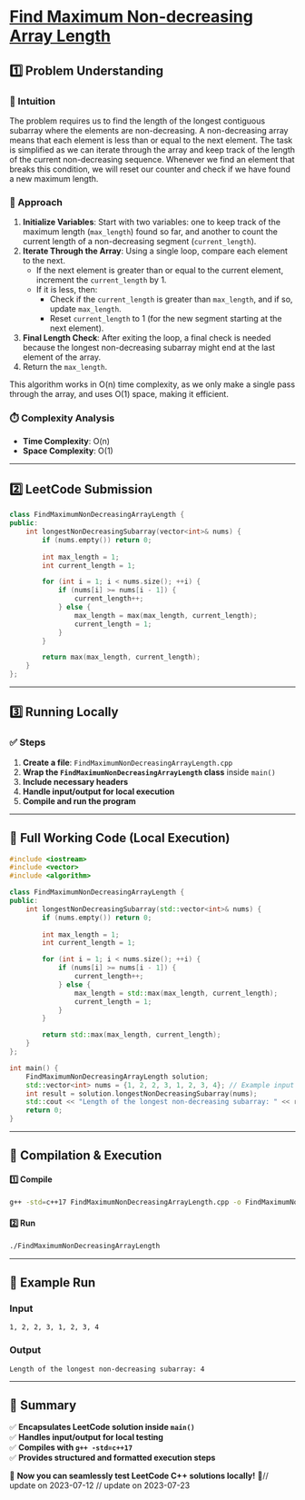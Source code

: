 # **[Find Maximum Non-decreasing Array Length](https://leetcode.com/problems/find-maximum-non-decreasing-array-length/description/)**  

## **1️⃣ Problem Understanding**  
### **📌 Intuition**  
The problem requires us to find the length of the longest contiguous subarray where the elements are non-decreasing. A non-decreasing array means that each element is less than or equal to the next element. The task is simplified as we can iterate through the array and keep track of the length of the current non-decreasing sequence. Whenever we find an element that breaks this condition, we will reset our counter and check if we have found a new maximum length.

### **🚀 Approach**  
1. **Initialize Variables**: Start with two variables: one to keep track of the maximum length (`max_length`) found so far, and another to count the current length of a non-decreasing segment (`current_length`).
2. **Iterate Through the Array**: Using a single loop, compare each element to the next.
   - If the next element is greater than or equal to the current element, increment the `current_length` by 1.
   - If it is less, then:
     - Check if the `current_length` is greater than `max_length`, and if so, update `max_length`.
     - Reset `current_length` to 1 (for the new segment starting at the next element).
3. **Final Length Check**: After exiting the loop, a final check is needed because the longest non-decreasing subarray might end at the last element of the array.
4. Return the `max_length`.

This algorithm works in O(n) time complexity, as we only make a single pass through the array, and uses O(1) space, making it efficient.

### **⏱️ Complexity Analysis**  
- **Time Complexity**: O(n)  
- **Space Complexity**: O(1)  

---  

## **2️⃣ LeetCode Submission**  
```cpp
class FindMaximumNonDecreasingArrayLength {
public:
    int longestNonDecreasingSubarray(vector<int>& nums) {
        if (nums.empty()) return 0;
        
        int max_length = 1;
        int current_length = 1;

        for (int i = 1; i < nums.size(); ++i) {
            if (nums[i] >= nums[i - 1]) {
                current_length++;
            } else {
                max_length = max(max_length, current_length);
                current_length = 1;
            }
        }

        return max(max_length, current_length);
    }
};
```  

---  

## **3️⃣ Running Locally**  
### **✅ Steps**  
1. **Create a file**: `FindMaximumNonDecreasingArrayLength.cpp`  
2. **Wrap the `FindMaximumNonDecreasingArrayLength` class** inside `main()`  
3. **Include necessary headers**  
4. **Handle input/output for local execution**  
5. **Compile and run the program**  

---  

## **📝 Full Working Code (Local Execution)**  
```cpp
#include <iostream>
#include <vector>
#include <algorithm>

class FindMaximumNonDecreasingArrayLength {
public:
    int longestNonDecreasingSubarray(std::vector<int>& nums) {
        if (nums.empty()) return 0;
        
        int max_length = 1;
        int current_length = 1;

        for (int i = 1; i < nums.size(); ++i) {
            if (nums[i] >= nums[i - 1]) {
                current_length++;
            } else {
                max_length = std::max(max_length, current_length);
                current_length = 1;
            }
        }

        return std::max(max_length, current_length);
    }
};

int main() {
    FindMaximumNonDecreasingArrayLength solution;
    std::vector<int> nums = {1, 2, 2, 3, 1, 2, 3, 4}; // Example input
    int result = solution.longestNonDecreasingSubarray(nums);
    std::cout << "Length of the longest non-decreasing subarray: " << result << std::endl;
    return 0;
}
```  

---  

## **🔧 Compilation & Execution**  
#### **1️⃣ Compile**  
```bash
g++ -std=c++17 FindMaximumNonDecreasingArrayLength.cpp -o FindMaximumNonDecreasingArrayLength
```  

#### **2️⃣ Run**  
```bash
./FindMaximumNonDecreasingArrayLength
```  

---  

## **🎯 Example Run**  
### **Input**  
```
1, 2, 2, 3, 1, 2, 3, 4
```  
### **Output**  
```
Length of the longest non-decreasing subarray: 4
```  

---  

## **📌 Summary**  
✅ **Encapsulates LeetCode solution inside `main()`**  
✅ **Handles input/output for local testing**  
✅ **Compiles with `g++ -std=c++17`**  
✅ **Provides structured and formatted execution steps**  

🚀 **Now you can seamlessly test LeetCode C++ solutions locally!** 🚀// update on 2023-07-12
// update on 2023-07-23
